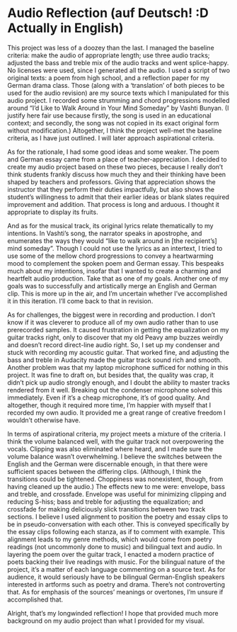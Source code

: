 # Audio Reflection (auf Deutsch! :D Actually in English)

This project was less of a doozey than the last. I managed the baseline criteria: make the audio of appropriate length; use three audio tracks; adjusted the bass and treble mix of the audio tracks and went splice-happy. No licenses were used, since I generated all the audio. I used a script of two original texts: a poem from high school, and a reflection paper for my German drama class. Those (along with a ‘translation’ of both pieces to be used for the audio revision) are my source texts which I manipulated for this audio project. I recorded some strumming and chord progressions modelled around “I’d Like to Walk Around in Your Mind Someday” by Vashti Bunyan. (I justify here fair use because firstly, the song is used in an educational context; and secondly, the song was not copied in its exact original form without modification.) Altogether, I think the project well-met the baseline criteria, as I have just outlined. I will later approach aspirational criteria.

As for the rationale, I had some good ideas and some weaker. The poem and German essay came from a place of teacher-appreciation. I decided to create my audio project based on these two pieces, because I really don’t think students frankly discuss how much they and their thinking have been shaped by teachers and professors. Giving that appreciation shows the instructor that they perform their duties impactfully, but also shows the student’s willingness to admit that their earlier ideas or blank slates required improvement and addition. That process is long and arduous. I thought it appropriate to display its fruits.

And as for the musical track, its original lyrics relate thematically to my intentions. In Vashti’s song, the narrator speaks in apostrophe, and enumerates the ways they would “like to walk around in [the recipient’s] mind someday”. Though I could not use the lyrics as an intertext, I tried to use some of the mellow chord progressions to convey a heartwarming mood to complement the spoken poem and German essay. This bespeaks much about my intentions, insofar that I wanted to create a charming and heartfelt audio production. Take that as one of my goals. Another one of my goals was to successfully and artistically merge an English and German clip. This is more up in the air, and I’m uncertain whether I’ve accomplished it in this iteration. I’ll come back to that in revision.

As for challenges, the biggest were in recording and production. I don’t know if it was cleverer to produce all of my own audio rather than to use prerecorded samples. It caused frustration in getting the equalization on my guitar tracks right, only to discover that my old Peavy amp buzzes weirdly and doesn’t record direct-line audio right. So, I set up my condenser and stuck with recording my acoustic guitar. That worked fine, and adjusting the bass and treble in Audacity made the guitar track sound rich and smooth. Another problem was that my laptop microphone sufficed for nothing in this project. It was fine to draft on, but besides that, the quality was crap, it didn’t pick up audio strongly enough, and I doubt the ability to master tracks rendered from it well. Breaking out the condenser microphone solved this immediately. Even if it’s a cheap microphone, it’s of good quality. And altogether, though it required more time, I’m happier with myself that I recorded my own audio. It provided me a great range of creative freedom I wouldn’t otherwise have.

In terms of aspirational criteria, my project meets a mixture of the criteria. I think the volume balanced well, with the guitar track not overpowering the vocals. Clipping was also eliminated where heard, and I made sure the volume balance wasn’t overwhelming. I believe the switches between the English and the German were discernable enough, in that there were sufficient spaces between the differing clips. (Although, I think the transitions could be tightened. Choppiness was nonexistent, though, from having cleaned up the audio.) The effects new to me were: envelope, bass and treble, and crossfade. Envelope was useful for minimizing clipping and reducing S-hiss; bass and treble for adjusting the equalization; and crossfade for making deliciously slick transitions between two track sections. I believe I used alignment to position the poetry and essay clips to be in pseudo-conversation with each other. This is conveyed specifically by the essay clips following each stanza, as if to comment with example. This alignment leads to my genre methods, which would come from poetry readings (not uncommonly done to music) and bilingual text and audio. In layering the poem over the guitar track, I enacted a modern practice of poets backing their live readings with music. For the bilingual nature of the project, it’s a matter of each language commenting on a source text. As for audience, it would seriously have to be bilingual German-English speakers interested in artforms such as poetry and drama. There’s not controverting that. As for emphasis of the sources’ meanings or overtones, I’m unsure if accomplished that.

Alright, that’s my longwinded reflection! I hope that provided much more background on my audio project than what I provided for my visual.

